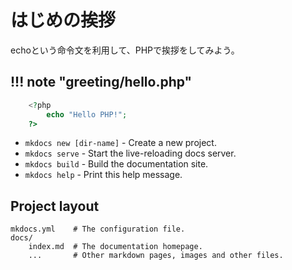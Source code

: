# はじめの挨拶

echoという命令文を利用して、PHPで挨拶をしてみよう。

## !!! note "greeting/hello.php"


```php
    <?php
        echo "Hello PHP!";
    ?>
```

* `mkdocs new [dir-name]` - Create a new project.
* `mkdocs serve` - Start the live-reloading docs server.
* `mkdocs build` - Build the documentation site.
* `mkdocs help` - Print this help message.

## Project layout

    mkdocs.yml    # The configuration file.
    docs/
        index.md  # The documentation homepage.
        ...       # Other markdown pages, images and other files.